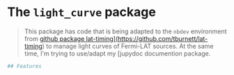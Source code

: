 # The `light_curve` package
> This package has code that is being adapted to the `nbdev` environment from <a href='https://github.com/tburnett/jupydoc'>github package lat-timing](https://github.com/tburnett/lat-timing) to manage light curves of Fermi-LAT sources.  At the same time, I'm trying to use/adapt my [jupydoc</a> documention package.


```python
## Features
```
